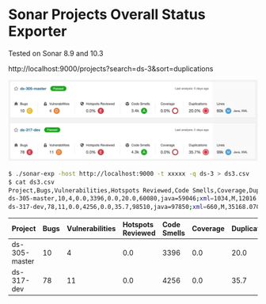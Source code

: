 Sonar Projects Overall Status Exporter
======================================

Tested on Sonar 8.9 and 10.3

http://localhost:9000/projects?search=ds-3&sort=duplications

![screenshot](./screenshot.png)

```bash
$ ./sonar-exp -host http://localhost:9000 -t xxxxx -q ds-3 > ds3.csv
$ cat ds3.csv
Project,Bugs,Vulnerabilities,Hotspots Reviewed,Code Smells,Coverage,Duplications,Lines,NCLOC Language Distribution,Size,Duplications*Lines,Bug/Lines*1k%,Code Smells/Lines*1k%
ds-305-master,10,4,0.0,3396,0.0,20.0,60080,java=59046;xml=1034,M,12016.000000,0.166445,56.524635
ds-317-dev,78,11,0.0,4256,0.0,35.7,98510,java=97850;xml=660,M,35168.070312,0.791798,43.203735
```

| Project       | Bugs | Vulnerabilities | Hotspots Reviewed | Code Smells | Coverage | Duplications | Lines | NCLOC Language Distribution | Size | Duplications*Lines | Bug/Lines*1k% | Code Smells/Lines*1k% |
|:--------------|:-----|:----------------|:------------------|:------------|:---------|:-------------|:------|:----------------------------|:-----|:-------------------|:--------------|:----------------------|
| ds-305-master | 10   | 4               | 0.0               | 3396        | 0.0      | 20.0         | 60080 | java=59046;xml=1034         | M    | 12016.000000       | 0.166445      | 56.524635             |
| ds-317-dev    | 78   | 11              | 0.0               | 4256        | 0.0      | 35.7         | 98510 | java=97850;xml=660          | M    | 35168.070312       | 0.791798      | 43.203735             |
